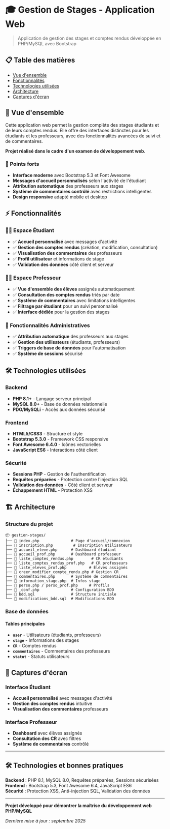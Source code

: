 # 🎓 Gestion de Stages - Application Web

> Application de gestion des stages et comptes rendus développée en PHP/MySQL avec Bootstrap

## 📋 Table des matières

- [Vue d'ensemble](#vue-densemble)
- [Fonctionnalités](#fonctionnalités)
- [Technologies utilisées](#technologies-utilisées)
- [Architecture](#architecture)
- [Captures d'écran](#captures-décran)

## 🎯 Vue d'ensemble

Cette application web permet la gestion complète des stages étudiants et de leurs comptes rendus. Elle offre des interfaces distinctes pour les étudiants et les professeurs, avec des fonctionnalités avancées de suivi et de commentaires.

**Projet réalisé dans le cadre d'un examen de développement web.**

### 🌟 Points forts

- **Interface moderne** avec Bootstrap 5.3 et Font Awesome
- **Messages d'accueil personnalisés** selon l'activité de l'étudiant
- **Attribution automatique** des professeurs aux stages
- **Système de commentaires contrôlé** avec restrictions intelligentes
- **Design responsive** adapté mobile et desktop

## ⚡ Fonctionnalités

### 👨‍🎓 Espace Étudiant

- ✅ **Accueil personnalisé** avec messages d'activité
- ✅ **Gestion des comptes rendus** (création, modification, consultation)
- ✅ **Visualisation des commentaires** des professeurs
- ✅ **Profil utilisateur** et informations de stage
- ✅ **Validation des données** côté client et serveur

### 👨‍🏫 Espace Professeur

- ✅ **Vue d'ensemble des élèves** assignés automatiquement
- ✅ **Consultation des comptes rendus** triés par date
- ✅ **Système de commentaires** avec limitations intelligentes
- ✅ **Filtrage par étudiant** pour un suivi personnalisé
- ✅ **Interface dédiée** pour la gestion des stages

### 🔧 Fonctionnalités Administratives

- ✅ **Attribution automatique** des professeurs aux stages
- ✅ **Gestion des utilisateurs** (étudiants, professeurs)
- ✅ **Triggers de base de données** pour l'automatisation
- ✅ **Système de sessions** sécurisé

## 🛠 Technologies utilisées

### Backend
- **PHP 8.1+** - Langage serveur principal
- **MySQL 8.0+** - Base de données relationnelle
- **PDO/MySQLi** - Accès aux données sécurisé

### Frontend
- **HTML5/CSS3** - Structure et style
- **Bootstrap 5.3.0** - Framework CSS responsive
- **Font Awesome 6.4.0** - Icônes vectorielles
- **JavaScript ES6** - Interactions côté client

### Sécurité
- **Sessions PHP** - Gestion de l'authentification
- **Requêtes préparées** - Protection contre l'injection SQL
- **Validation des données** - Côté client et serveur
- **Échappement HTML** - Protection XSS

## 🏗 Architecture

### Structure du projet

```
📦 gestion-stages/
├── 📄 index.php              # Page d'accueil/connexion
├── 📄 inscription.php         # Inscription utilisateurs
├── 📄 accueil_eleve.php      # Dashboard étudiant
├── 📄 accueil_prof.php       # Dashboard professeur
├── 📄 liste_comptes_rendus.php        # CR étudiants
├── 📄 liste_comptes_rendus_prof.php   # CR professeurs
├── 📄 liste_eleves_prof.php          # Élèves assignés
├── 📄 creer_modifier_compte_rendu.php # Gestion CR
├── 📄 commentaires.php       # Système de commentaires
├── 📄 information_stage.php  # Infos stage
├── 📄 perso.php / perso_prof.php     # Profils
├── 📄 _conf.php              # Configuration BDD
├── 📄 bdd.sql                # Structure initiale
└── 📄 modifications_bdd.sql  # Modifications BDD
```

### Base de données

#### Tables principales

- **`user`** - Utilisateurs (étudiants, professeurs)
- **`stage`** - Informations des stages
- **`CR`** - Comptes rendus
- **`commentaires`** - Commentaires des professeurs
- **`statut`** - Statuts utilisateurs

## 📸 Captures d'écran

### Interface Étudiant
- **Accueil personnalisé** avec messages d'activité
- **Gestion des comptes rendus** intuitive
- **Visualisation des commentaires** professeurs

### Interface Professeur  
- **Dashboard** avec élèves assignés
- **Consultation des CR** avec filtres
- **Système de commentaires** contrôlé

---

## 🛠 Technologies et bonnes pratiques

**Backend** : PHP 8.1, MySQL 8.0, Requêtes préparées, Sessions sécurisées  
**Frontend** : Bootstrap 5.3, Font Awesome 6.4, JavaScript ES6  
**Sécurité** : Protection XSS, Anti-injection SQL, Validation des données  

---

**Projet développé pour démontrer la maîtrise du développement web PHP/MySQL**

*Dernière mise à jour : septembre 2025*
